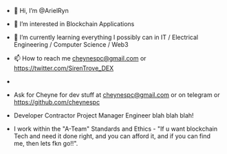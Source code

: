 - 👋 Hi, I’m @ArielRyn 
- 👀 I’m interested in Blockchain Applications
- 🌱 I’m currently learning everything I possibly can in IT / Electrical Engineering / Computer Science / Web3

- 📫 How to reach me cheynespc@gmail.com or https://twitter.com/SirenTrove_DEX
- 
- Ask for Cheyne for dev stuff at cheynespc@gmail.com or on telegram or https://github.com/cheynespc
- Developer Contractor Project Manager Engineer blah blah blah!
- I work within the "A-Team" Standards and Ethics - "If u want blockchain Tech and need it done right, and you can afford it, and if you can find me, then lets fkn go!!". 

<!---
ArielRin/ArielRin is a ✨ special ✨ repository because its `README.md` (this file) appears on your GitHub profile.
You can click the Preview link to take a look at your changes.
--->
